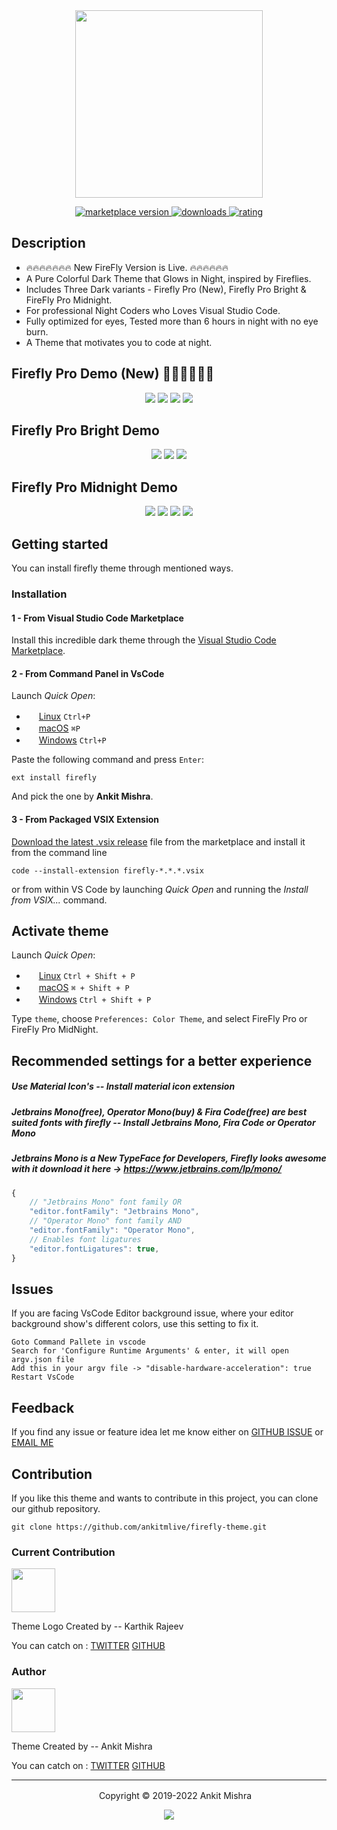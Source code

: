 <div align="center">
<img src="https://raw.githubusercontent.com/ankitmlive/firefly-theme/master/assets/firefly-pro-icon.png" width="300">
</div>

<p align="center">
  <!-- marketplace version -->
  <a href="https://marketplace.visualstudio.com/items?itemName=ankitcode.firefly">
    <img alt="marketplace version" src="https://img.shields.io/vscode-marketplace/v/ankitcode.firefly.svg?maxAge=3600&style=for-the-badge&labelColor=c2d943&color=859900">
  </a>
  <!-- downloads -->
  <a href="https://marketplace.visualstudio.com/items?itemName=ankitcode.firefly">
    <img alt="downloads" src="https://img.shields.io/visual-studio-marketplace/d/ankitcode.firefly.svg?maxAge=3600&style=for-the-badge&labelColor=fc8b4c&color=ff6600">
  </a>
  <!-- rating -->
  <a href="https://marketplace.visualstudio.com/items?itemName=ankitcode.firefly">
    <img alt="rating" src="https://img.shields.io/visual-studio-marketplace/stars/ankitcode.firefly.svg?maxAge=86400&style=for-the-badge&labelColor=827db5&color=56518a">
  </a>
</p>


## Description
 * 🔥🔥🔥🔥🔥🔥🔥 New FireFly Version is Live. 🔥🔥🔥🔥🔥🔥
 * A Pure Colorful Dark Theme that Glows in Night, inspired by Fireflies.
 * Includes Three Dark variants - Firefly Pro (New), Firefly Pro Bright & FireFly Pro Midnight.
 * For professional Night Coders who Loves Visual Studio Code.
 * Fully optimized for eyes, Tested more than 6 hours in night with no eye burn.
 * A Theme that motivates you to code at night.

## Firefly Pro Demo (New) 🎉🎉🎉🎉🎉🎉

<div align="center">
  <img src="https://raw.githubusercontent.com/ankitmlive/firefly-theme/master/assets/firefly-pro-01.png">
  <img src="https://raw.githubusercontent.com/ankitmlive/firefly-theme/master/assets/firefly-pro-02.png">
  <img src="https://raw.githubusercontent.com/ankitmlive/firefly-theme/master/assets/firefly-pro-03.png">
  <img src="https://raw.githubusercontent.com/ankitmlive/firefly-theme/master/assets/firefly-pro-04.png">
</div>

## Firefly Pro Bright Demo

<div align="center">
  <img src="https://raw.githubusercontent.com/ankitmlive/firefly-theme/master/assets/firefly-pro-home.png">
  <img src="https://raw.githubusercontent.com/ankitmlive/firefly-theme/master/assets/firefly-pro-python.png">
  <img src="https://raw.githubusercontent.com/ankitmlive/firefly-theme/master/assets/firefly-pro-vue.png">
</div>

## Firefly Pro Midnight Demo

<div align="center">
  <img src="https://raw.githubusercontent.com/ankitmlive/firefly-theme/master/assets/firefly-pro-midnight-home.png">
  <img src="https://raw.githubusercontent.com/ankitmlive/firefly-theme/master/assets/firefly-pro-midnight-php.png">
  <img src="https://raw.githubusercontent.com/ankitmlive/firefly-theme/master/assets/firefly-pro-midnight-python.png">
  <img src="https://raw.githubusercontent.com/ankitmlive/firefly-theme/master/assets/firefly-pro-midnight-vue.png">
</div>

## Getting started
You can install firefly theme through mentioned ways.

### Installation

#### 1 - From Visual Studio Code Marketplace

Install this incredible dark theme through the [Visual Studio Code Marketplace](https://marketplace.visualstudio.com/items?itemName=ankitcode.firefly).

#### 2 - From Command Panel in VsCode

Launch *Quick Open*:
  - <img src="https://www.kernel.org/theme/images/logos/favicon.png" width=16 height=16/> <a href="https://code.visualstudio.com/shortcuts/keyboard-shortcuts-linux.pdf">Linux</a> `Ctrl+P`
  - <img src="https://developer.apple.com/favicon.ico" width=16 height=16/> <a href="https://code.visualstudio.com/shortcuts/keyboard-shortcuts-macos.pdf">macOS</a> `⌘P`
  - <img src="https://www.microsoft.com/favicon.ico" width=16 height=16/> <a href="https://code.visualstudio.com/shortcuts/keyboard-shortcuts-windows.pdf">Windows</a> `Ctrl+P`

Paste the following command and press `Enter`:

```shell
ext install firefly
```

And pick the one by **Ankit Mishra**.

#### 3 - From Packaged VSIX Extension

[Download the latest .vsix release](https://marketplace.visualstudio.com/_apis/public/gallery/publishers/ankitcode/vsextensions/firefly/latest/vspackage) file from the marketplace and install it from the command line


```shell
code --install-extension firefly-*.*.*.vsix
```
or from within VS Code by launching *Quick Open* and running the *Install from VSIX...* command.

## Activate theme

Launch *Quick Open*:

  - <img src="https://www.kernel.org/theme/images/logos/favicon.png" width=16 height=16/> <a href="https://code.visualstudio.com/shortcuts/keyboard-shortcuts-linux.pdf">Linux</a> `Ctrl + Shift + P`
  - <img src="https://developer.apple.com/favicon.ico" width=16 height=16/> <a href="https://code.visualstudio.com/shortcuts/keyboard-shortcuts-macos.pdf">macOS</a> `⌘ + Shift + P`
  - <img src="https://www.microsoft.com/favicon.ico" width=16 height=16/> <a href="https://code.visualstudio.com/shortcuts/keyboard-shortcuts-windows.pdf">Windows</a> `Ctrl + Shift + P`

Type `theme`, choose `Preferences: Color Theme`, and select FireFly Pro or FireFly Pro MidNight.


## Recommended settings for a better experience

##### Use Material Icon's -- Install material icon extension
##### Jetbrains Mono(free), Operator Mono(buy) & Fira Code(free) are best suited fonts with firefly -- Install Jetbrains Mono, Fira Code or Operator Mono
##### Jetbrains Mono is a New TypeFace for Developers, Firefly looks awesome with it download it here -> https://www.jetbrains.com/lp/mono/

```js
{
    // "Jetbrains Mono" font family OR
    "editor.fontFamily": "Jetbrains Mono",
    // "Operator Mono" font family AND
    "editor.fontFamily": "Operator Mono",
    // Enables font ligatures
    "editor.fontLigatures": true,
}
```
## Issues

If you are facing VsCode Editor background issue, where your editor background show's different colors, use this setting to fix it.

```shell
Goto Command Pallete in vscode
Search for 'Configure Runtime Arguments' & enter, it will open argv.json file
Add this in your argv file -> "disable-hardware-acceleration": true 
Restart VsCode
```

## Feedback

If you find any issue or feature idea let me know either on [GITHUB ISSUE](https://github.com/ankitmlive/firefly-theme/issues) or [EMAIL ME](ankitmlive@gmail.com)

## Contribution

If you like this theme and wants to contribute in this project, you can clone our github repository.

```shell
git clone https://github.com/ankitmlive/firefly-theme.git
```

### Current Contribution

<img src="https://raw.githubusercontent.com/ankitmlive/firefly-theme/master/assets/karthik.png" width=70/>

Theme Logo Created by -- Karthik Rajeev 

You can catch on : [TWITTER](https://twitter.com/KarthuRajeev)    [GITHUB](https://github.com/camlent)

### Author

  <img src="https://raw.githubusercontent.com/ankitmlive/firefly-theme/master/assets/ankit.png" width="70"/>

Theme Created by -- Ankit Mishra


  You can catch on : [TWITTER](https://twitter.com/ankitmlive)   [GITHUB](https://github.com/ankitmlive)

---

<p align="center"> <img src="https://raw.githubusercontent.com/ankitmlive/firefly-theme/master/assets/firefly-theme-icon.png" width=16 height=16/> Copyright &copy; 2019-2022 Ankit Mishra</p>
<p align="center"><a href="http://www.apache.org/licenses/LICENSE-2.0"><img src="https://img.shields.io/badge/License-Apache_2.0-5E81AC.svg?style=flat-square"/></a></p>








